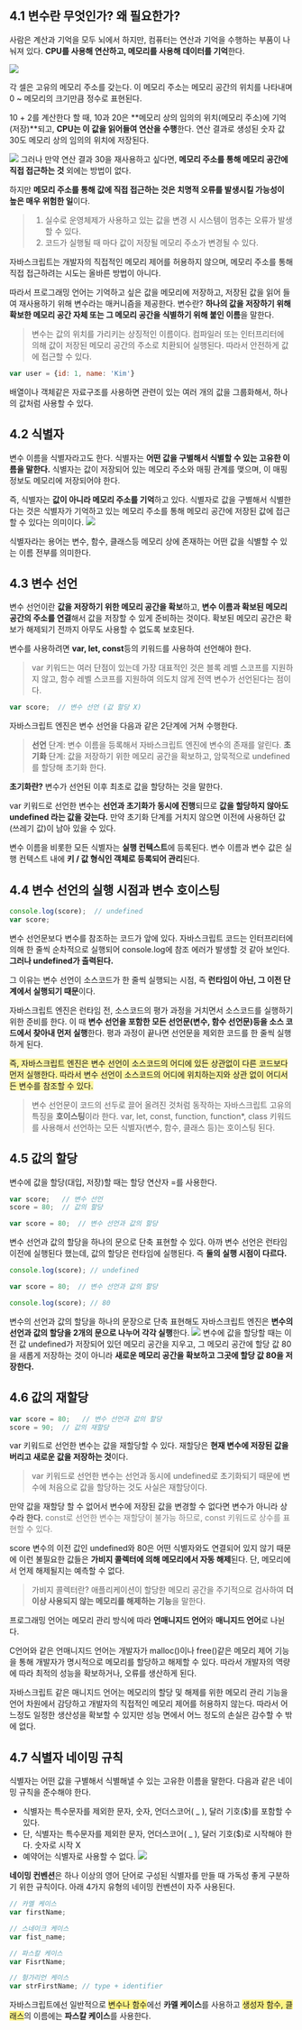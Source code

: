 ## 4.1 변수란 무엇인가? 왜 필요한가?

사람은 계산과 기억을 모두 뇌에서 하지만, 컴퓨터는 연산과 기억을 수행하는 부품이 나눠져 있다.
**CPU를 사용해 연산하고, 메모리를 사용해 데이터를 기억**한다.

![](https://velog.velcdn.com/images/hyean03/post/e12bbae7-a9a5-4d43-9821-a73e6e80b6af/image.png)

각 셀은 고유의 메모리 주소를 갖는다. 이 메모리 주소는 메모리 공간의 위치를 나타내며 0 ~ 메모리의 크기만큼 정수로 표현된다.

10 + 2를 계산한다 할 때, 10과 20은 **메모리 상의 임의의 위치(메모리 주소)에 기억(저장)**되고, **CPU는 이 값을 읽어들여 연산을 수행**한다. 연산 결과로 생성된 숫자 값 30도 메모리 상의 임의의 위치에 저장된다.

![](https://velog.velcdn.com/images/hyean03/post/aae50aef-848e-4046-8c57-54226610713d/image.png)
그러나 만약 연산 결과 30을 재사용하고 싶다면, **메모리 주소를 통해 메모리 공간에 직접 접근하는 것** 외에는 방법이 없다.

하지만 **메모리 주소를 통해 값에 직접 접근하는 것은 치명적 오류를 발생시킬 가능성이 높은 매우 위험한 일**이다.

> 1. 실수로 운영체제가 사용하고 있는 값을 변경 시 시스템이 멈추는 오류가 발생할 수 있다.
> 2. 코드가 실행될 때 마다 값이 저장될 메모리 주소가 변경될 수 있다.

자바스크립트는 개발자의 직접적인 메모리 제어를 허용하지 않으며, 메모리 주소를 통해 직접 접근하려는 시도는 올바른 방법이 아니다.

따라서 프로그래밍 언어는 기억하고 싶은 값을 메모리에 저장하고, 저장된 값을 읽어 들여 재사용하기 위해 변수라는 매커니즘을 제공한다. 변수란? **하나의 값을 저장하기 위해 확보한 메모리 공간 자체 또는 그 메모리 공간을 식별하기 위해 붙인 이름**을 말한다.

> 변수는 값의 위치를 가리키는 상징적인 이름이다. 컴파일러 또는 인터프리터에 의해 값이 저장된 메모리 공간의 주소로 치환되어 실행된다. 따라서 안전하게 값에 접근할 수 있다.

```javascript
var user = {id: 1, name: 'Kim'}
```
배열이나 객체같은 자료구조를 사용하면 관련이 있는 여러 개의 값을 그룹화해서, 하나의 값처럼 사용할 수 있다.

## 4.2 식별자
변수 이름을 식별자라고도 한다. 식별자는 **어떤 값을 구별해서 식별할 수 있는 고유한 이름을 말한다.**
식별자는 값이 저장되어 있는 메모리 주소와 매핑 관계를 맺으며, 이 매핑 정보도 메모리에 저장되어야 한다.

즉, 식별자는 **값이 아니라 메모리 주소를 기억**하고 있다. 
식별자로 값을 구별해서 식별한다는 것은 식별자가 기억하고 있는 메모리 주소를 통해 메모리 공간에 저장된 값에 접근할 수 있다는 의미이다.
![](https://velog.velcdn.com/images/hyean03/post/d188789b-2908-4c3d-9079-268776d203f2/image.png)

식별자라는 용어는 변수, 함수, 클래스등 메모리 상에 존재하는 어떤 값을 식별할 수 있는 이름 전부를 의미한다.

## 4.3 변수 선언
변수 선언이란 **값을 저장하기 위한 메모리 공간을 확보**하고, **변수 이름과 확보된 메모리 공간의 주소를 연결**해서 값을 저장할 수 있게 준비하는 것이다.
확보된 메모리 공간은 확보가 해제되기 전까지 아무도 사용할 수 없도록 보호된다.

변수를 사용하려면 **var, let, const**등의 키워드를 사용하여 선언해야 한다.

> var 키워드는 여러 단점이 있는데 가장 대표적인 것은 블록 레벨 스코프를 지원하지 않고, 함수 레벨 스코프를 지원하여 의도치 않게 전역 변수가 선언된다는 점이다.

```javascript
var score;  // 변수 선언 (값 할당 X)
```
자바스크립트 엔진은 변수 선언을 다음과 같은 2단계에 거쳐 수행한다.
> **선언** 단계: 변수 이름을 등록해서 자바스크립트 엔진에 변수의 존재를 알린다.
**초기화** 단계: 값을 저장하기 위한 메모리 공간을 확보하고, 암묵적으로 undefined를 할당해 초기화 한다.

**초기화란?** 변수가 선언된 이후 최초로 값을 할당하는 것을 말한다. 

var 키워드로 선언한 변수는 **선언과 초기화가 동시에 진행**되므로 **값을 할당하지 않아도 undefined 라는 값을 갖는다.** 만약 초기화 단계를 거치지 않으면 이전에 사용하던 값(쓰레기 값)이 남아 있을 수 있다.

변수 이름을 비롯한 모든 식별자는 **실행 컨텍스트**에 등록된다. 
변수 이름과 변수 값은 실행 컨텍스트 내에 **키 / 값 형식인 객체로 등록되어 관리**된다.

## 4.4 변수 선언의 실행 시점과 변수 호이스팅
```javascript
console.log(score);  // undefined
var score;   
```
변수 선언문보다 변수를 참조하는 코드가 앞에 있다. 자바스크립트 코드는 인터프리터에 의해 한 줄씩 순차적으로 실행되어 console.log에 참조 에러가 발생할 것 같아 보인다. **그러나 undefined가 출력된다.**

그 이유는 변수 선언이 소스코드가 한 줄씩 실행되는 시점, 즉 **런타임이 아닌, 그 이전 단계에서 실행되기 때문**이다.

자바스크립트 엔진은 런타임 전, 소스코드의 평가 과정을 거치면서 소스코드를 실행하기 위한 준비를 한다. 이 때 **변수 선언을 포함한 모든 선언문(변수, 함수 선언문)등을 소스 코드에서 찾아내 먼저 실행**한다. 평과 과정이 끝나면 선언문을 제외한 코드를 한 줄씩 실행하게 된다.

<span style='background:#fff7a5'>즉, 자바스크립트 엔진은 변수 선언이 소스코드의 어디에 있든 상관없이 다른 코드보다 먼저 실행한다. 따라서 변수 선언이 소스코드의 어디에 위치하는지와 상관 없이 어디서든 변수를 참조할 수 있다. </span>

> 변수 선언문이 코드의 선두로 끌어 올려진 것처럼 동작하는 자바스크립트 고유의 특징을 **호이스팅**이라 한다. var, let, const, function, function*, class 키워드를 사용해서 선언하는 모든 식별자(변수, 함수, 클래스 등)는 호이스팅 된다.


## 4.5 값의 할당
변수에 값을 할당(대입, 저장)할 때는 할당 연산자 =를 사용한다.

```javascript
var score;   // 변수 선언
score = 80;  // 값의 할당
```
```javascript
var score = 80;  // 변수 선언과 값의 할당
```

변수 선언과 값의 할당을 하나의 문으로 단축 표현할 수 있다.
아까 변수 선언은 런타임 이전에 실행된다 했는데, 값의 할당은 런타임에 실행된다. 즉 **둘의 실행 시점이 다르다.**

```javascript
console.log(score); // undefined

var score = 80;  // 변수 선언과 값의 할당

console.log(score); // 80
```
변수의 선언과 값의 할당을 하나의 문장으로 단축 표현해도 자바스크립트 엔진은 **변수의 선언과 값의 할당을 2개의 문으로 나누어 각각 실행**한다.
![](https://velog.velcdn.com/images/hyean03/post/9d220e07-c2ca-4394-904b-4f67cf788bf2/image.png)
변수에 값을 할당할 때는 이전 값 undefined가 저장되어 있던 메모리 공간을 지우고, 그 메모리 공간에 할당 값 80을 새롭게 저장하는 것이 아니라 **새로운 메모리 공간을 확보하고 그곳에 할당 값 80을 저장한다.**

## 4.6 값의 재할당
```javascript
var score = 80;   // 변수 선언과 값의 할당
score = 90;  // 값의 재할당
```
var 키워드로 선언한 변수는 값을 재할당할 수 있다. 재할당은 **현재 변수에 저장된 값을 버리고 새로운 값을 저장하는 것**이다.
> var 키워드로 선언한 변수는 선언과 동시에 undefined로 초기화되기 때문에 변수에 처음으로 값을 할당하는 것도 사실은 재할당이다.

만약 값을 재할당 할 수 없어서 변수에 저장된 값을 변경할 수 없다면 변수가 아니라 상수라 한다.
<span style='color:gray'>const로 선언한 변수는 재할당이 불가능 하므로, const 키워드로 상수를 표현할 수 있다. </span>

score 변수의 이전 값인 undefined와 80은 어떤 식별자와도 연결되어 있지 않기 때문에 이런 불필요한 값들은 **가비지 콜렉터에 의해 메모리에서 자동 해제**된다. 단, 메모리에서 언제 해제될지는 예측할 수 없다. 

> 가비지 콜렉터란? 애플리케이션이 할당한 메모리 공간을 주기적으로 검사하여 **더 이상 사용되지 않는 메모리를 해제하는 기능**을 말한다.

프로그래밍 언어는 메모리 관리 방식에 따라 **언매니지드 언어**와 **매니지드 언어**로 나뉜다.

C언어와 같은 언매니지드 언어는 개발자가 malloc()이나 free()같은 메모리 제어 기능을 통해 개발자가 명시적으로 메모리를 할당하고 해제할 수 있다. 따라서 개발자의 역량에 따라 최적의 성능을 확보하거나, 오류를 생산하게 된다.

자바스크립트 같은 매니지드 언어는 메모리의 할당 및 해제를 위한 메모리 관리 기능을 언어 차원에서 감당하고 개발자의 직접적인 메모리 제어를 허용하지 않는다. 따라서 어느정도 일정한 생산성을 확보할 수 있지만 성능 면에서 어느 정도의 손실은 감수할 수 밖에 없다.

## 4.7 식별자 네이밍 규칙
식별자는 어떤 값을 구별해서 식별해낼 수 있는 고유한 이름을 말한다. 다음과 같은 네이밍 규칙을 준수해야 한다.

- 식별자는 특수문자를 제외한 문자, 숫자, 언더스코어( _ ), 달러 기호($)를 포함할 수 있다.
- 단, 식별자는 특수문자를 제외한 문자, 언더스코어( _ ), 달러 기호($)로 시작해야 한다. 숫자로 시작 X
- 예약어는 식별자로 사용할 수 없다.
![](https://velog.velcdn.com/images/hyean03/post/6fb9e39f-8bd2-47e3-8f69-b893f3b09ec4/image.png)

**네이밍 컨벤션**은 하나 이상의 영어 단어로 구성된 식별자를 만들 때 가독성 좋게 구분하기 위한 규칙이다. 아래 4가지 유형의 네이밍 컨벤션이 자주 사용된다.

```javascript
// 카멜 케이스
var firstName;

// 스네이크 케이스
var fist_name;

// 파스칼 케이스
var FisrtName;

// 헝가리언 케이스
var strFirstName; // type + identifier
```

자바스크립트에선 일반적으로 <span style='background:#fff485'>변수나 함수</span>에선 **카멜 케이스**를 사용하고 <span style='background:#fff485'>생성자 함수, 클래스</span>의 이름에는 **파스칼 케이스**를 사용한다.
